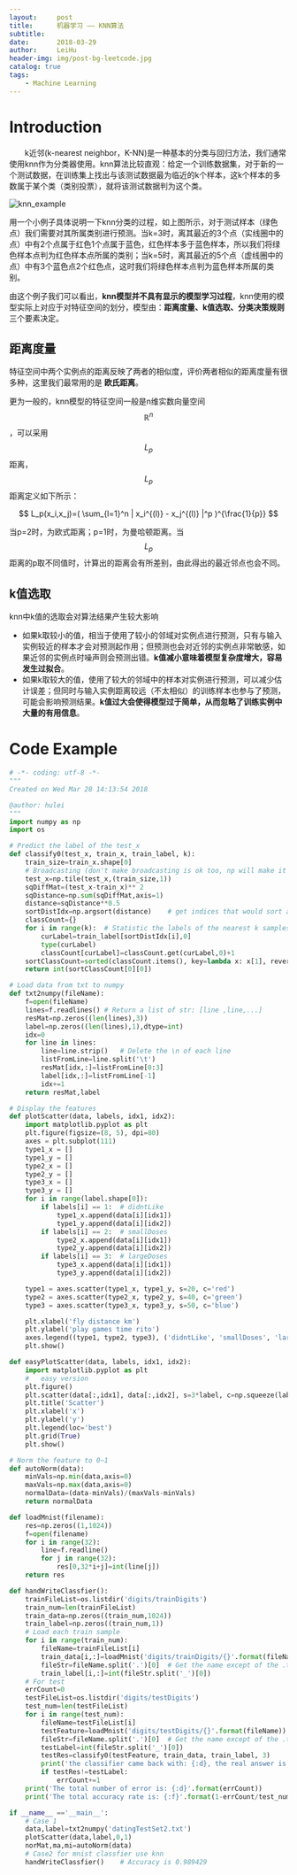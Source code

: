 ```yaml
---
layout:     post
title:      机器学习 —— KNN算法
subtitle:   
date:       2018-03-29
author:     LeiHu
header-img: img/post-bg-leetcode.jpg
catalog: true
tags:
    - Machine Learning
---
```

<script type="text/javascript" src="http://cdn.mathjax.org/mathjax/latest/MathJax.js?config=default"></script>

# Introduction

&emsp;&emsp;k近邻(k-nearest neighbor，K-NN)是一种基本的分类与回归方法，我们通常使用knn作为分类器使用。knn算法比较直观：给定一个训练数据集，对于新的一个测试数据，在训练集上找出与该测试数据最为临近的k个样本，这k个样本的多数属于某个类（类别投票），就将该测试数据判为这个类。

![knn_example](https://raw.githubusercontent.com/AlistarHu/alistarhu.github.io/master/img/ml_knn_example.png)

用一个小例子具体说明一下knn分类的过程，如上图所示，对于测试样本（绿色点）我们需要对其所属类别进行预测。当k=3时，离其最近的3个点（实线圈中的点）中有2个点属于红色1个点属于蓝色，红色样本多于蓝色样本，所以我们将绿色样本点判为红色样本点所属的类别；当k=5时，离其最近的5个点（虚线圈中的点）中有3个蓝色点2个红色点，这时我们将绿色样本点判为蓝色样本所属的类别。

由这个例子我们可以看出，**knn模型并不具有显示的模型学习过程**，knn使用的模型实际上对应于对特征空间的划分，模型由：**距离度量、k值选取、分类决策规则** 三个要素决定。

## 距离度量

特征空间中两个实例点的距离反映了两者的相似度，评价两者相似的距离度量有很多种，这里我们最常用的是 **欧氏距离**。

更为一般的，knn模型的特征空间一般是n维实数向量空间$$\mathbb{R}^n$$，可以采用$$L_p$$距离，$$L_p$$距离定义如下所示：

$$ L_p(x_i,x_j)=( \sum_{l=1}^n | x_i^{(l)} - x_j^{(l)} |^p )^{\frac{1}{p}} $$

当p=2时，为欧式距离；p=1时，为曼哈顿距离。当$$L_p$$距离的p取不同值时，计算出的距离会有所差别，由此得出的最近邻点也会不同。

## k值选取

knn中k值的选取会对算法结果产生较大影响
- 如果k取较小的值，相当于使用了较小的邻域对实例点进行预测，只有与输入实例较近的样本才会对预测起作用；但预测也会对近邻的实例点非常敏感，如果近邻的实例点时噪声则会预测出错。**k值减小意味着模型复杂度增大，容易发生过拟合**。
- 如果k取较大的值，使用了较大的邻域中的样本对实例进行预测，可以减少估计误差；但同时与输入实例距离较远（不太相似）的训练样本也参与了预测，可能会影响预测结果。**k值过大会使得模型过于简单，从而忽略了训练实例中大量的有用信息**。

# Code Example

```python
# -*- coding: utf-8 -*-
"""
Created on Wed Mar 28 14:13:54 2018

@author: hulei
"""
import numpy as np
import os

# Predict the label of the test_x
def classify0(test_x, train_x, train_label, k):
    train_size=train_x.shape[0]
    # Broadcasting (don't make broadcasting is ok too, np will make it for us automatic when subtrack operation )
    test_x=np.tile(test_x,(train_size,1))   
    sqDiffMat=(test_x-train_x)** 2
    sqDistance=np.sum(sqDiffMat,axis=1)
    distance=sqDistance**0.5
    sortDistIdx=np.argsort(distance)    # get indices that would sort an array
    classCount={}
    for i in range(k):  # Statistic the labels of the nearest k samples
        curLabel=train_label[sortDistIdx[i],0]
        type(curLabel)
        classCount[curLabel]=classCount.get(curLabel,0)+1
    sortClassCount=sorted(classCount.items(), key=lambda x: x[1], reverse=True) # Get the sorted list[(key,value),...]
    return int(sortClassCount[0][0])        

# Load data from txt to numpy
def txt2numpy(fileName):
    f=open(fileName)
    lines=f.readlines() # Return a list of str: [line ,line,...]
    resMat=np.zeros((len(lines),3))
    label=np.zeros((len(lines),1),dtype=int)
    idx=0
    for line in lines:
        line=line.strip()   # Delete the \n of each line
        listFromLine=line.split('\t')
        resMat[idx,:]=listFromLine[0:3]
        label[idx,:]=listFromLine[-1]
        idx+=1
    return resMat,label

# Display the features
def plotScatter(data, labels, idx1, idx2):
    import matplotlib.pyplot as plt
    plt.figure(figsize=(8, 5), dpi=80)
    axes = plt.subplot(111)
    type1_x = []
    type1_y = []
    type2_x = []
    type2_y = []
    type3_x = []
    type3_y = []
    for i in range(label.shape[0]):
        if labels[i] == 1:  # didntLike
            type1_x.append(data[i][idx1])
            type1_y.append(data[i][idx2])
        if labels[i] == 2:  # smallDoses
            type2_x.append(data[i][idx1])
            type2_y.append(data[i][idx2])
        if labels[i] == 3:  # largeDoses
            type3_x.append(data[i][idx1])
            type3_y.append(data[i][idx2])

    type1 = axes.scatter(type1_x, type1_y, s=20, c='red')
    type2 = axes.scatter(type2_x, type2_y, s=40, c='green')
    type3 = axes.scatter(type3_x, type3_y, s=50, c='blue')

    plt.xlabel('fly distance km')
    plt.ylabel('play games time rito')
    axes.legend((type1, type2, type3), ('didntLike', 'smallDoses', 'largeDoses'), loc=2)
    plt.show()

def easyPlotScatter(data, labels, idx1, idx2):
    import matplotlib.pyplot as plt
    #   easy version
    plt.figure()
    plt.scatter(data[:,idx1], data[:,idx2], s=3*label, c=np.squeeze(label), label=np.squeeze(label))
    plt.title('Scatter')
    plt.xlabel('x')
    plt.ylabel('y')
    plt.legend(loc='best')
    plt.grid(True)
    plt.show()

# Norm the feature to 0~1
def autoNorm(data):
    minVals=np.min(data,axis=0)
    maxVals=np.max(data,axis=0)
    normalData=(data-minVals)/(maxVals-minVals)
    return normalData

def loadMnist(filename):
    res=np.zeros((1,1024))
    f=open(filename)
    for i in range(32):
        line=f.readline()
        for j in range(32):
            res[0,32*i+j]=int(line[j])
    return res

def handWriteClassfier():
    trainFileList=os.listdir('digits/trainDigits')
    train_num=len(trainFileList)
    train_data=np.zeros((train_num,1024))
    train_label=np.zeros((train_num,1))
    # Load each train sample
    for i in range(train_num):
        fileName=trainFileList[i]
        train_data[i,:]=loadMnist('digits/trainDigits/{}'.format(fileName))
        fileStr=fileName.split('.')[0]  # Get the name except of the .txt
        train_label[i,:]=int(fileStr.split('_')[0])
    # For test
    errCount=0
    testFileList=os.listdir('digits/testDigits')
    test_num=len(testFileList)
    for i in range(test_num):
        fileName=testFileList[i]
        testFeature=loadMnist('digits/testDigits/{}'.format(fileName))
        fileStr=fileName.split('.')[0]  # Get the name except of the .txt
        testLabel=int(fileStr.split('_')[0])
        testRes=classify0(testFeature, train_data, train_label, 3)
        print('the classifier came back with: {:d}, the real answer is: {:d}'.format(testRes, testLabel))
        if testRes!=testLabel:
            errCount+=1
    print('The total number of error is: {:d}'.format(errCount))
    print('The total accuracy rate is: {:f}'.format(1-errCount/test_num))

if __name__ =='__main__':
    # Case 1
    data,label=txt2numpy('datingTestSet2.txt')
    plotScatter(data,label,0,1)
    norMat,ma,mi=autoNorm(data)
    # Case2 for mnist classfier use knn
    handWriteClassfier()    # Accuracy is 0.989429
```
